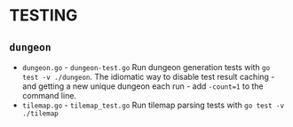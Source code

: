 # TESTING

## `dungeon`

* `dungeon.go` - `dungeon-test.go`
  Run dungeon generation tests with `go test -v ./dungeon`. The idiomatic way
  to disable test result caching - and getting a new unique dungeon each run -
  add `-count=1` to the command line.
* `tilemap.go` - `tilemap_test.go`
  Run tilemap parsing tests with `go test -v ./tilemap`

